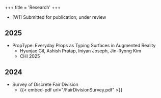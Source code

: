 +++
title = 'Research'
+++
- [W1] Submitted for publication; under review
## 2025
- PropType: Everyday Props as Typing Surfaces in Augmented Reality
	- Hyunjae Gil, Ashish Pratap, Iniyan Joseph, Jin-Ryong Kim
	- CHI 2025
## 2024
- Survey of Discrete Fair Division
  - {{< embed-pdf url="/FairDivisionSurvey.pdf" >}}
